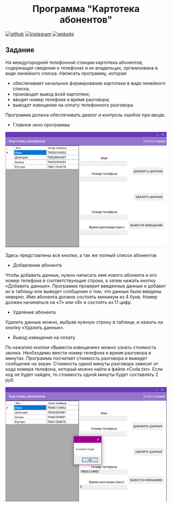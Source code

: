 <h1 align="center">Программа "Картотека абонентов"</h1>

[<img src='https://cdn.jsdelivr.net/npm/simple-icons@3.0.1/icons/github.svg' alt='github' height='40'>](https://github.com/sizze1veG)  [<img src='https://cdn.jsdelivr.net/npm/simple-icons@3.0.1/icons/instagram.svg' alt='instagram' height='40'>](https://www.instagram.com/sizze1veG/)  [<img src='https://cdn.jsdelivr.net/npm/simple-icons@3.0.1/icons/icloud.svg' alt='website' height='40'>](https://vk.com/sizze1veg)  

<h2>Задание</h2>
На междугородней телефонной станции картотека абонентов, содержащая сведения о телефонах и их владельцах, организована в виде линейного списка. Написать программу, которая:

- обеспечивает начальное формирование картотеки в виде линейного списка;
- производит вывод всей картотеки;
- вводит номер телефона и время разговора;
- выводит извещение на оплату телефонного разговора.

Программа должна обеспечивать диалог и контроль ошибок при вводе.

- Главное окно программы
<picture>
  <img src="https://github.com/sizze1veG/PhoneNumbers/blob/main/screenshots/Screenshot_1.png">
</picture>

Здесь представлены все кнопки, а так же полный список абонентов

- Добавление абонента

Чтобы добавить данные, нужно написать имя нового абонента и его номер телефона в соответствующие строки, 
а затем нажать кнопку «Добавить данные». Программа проверит введенные данные и добавит их в таблицу или выведет сообщение о том, 
что данные были введены неверно. Имя абонента должно состоять минимум из 4 букв. Номер должен начинаться на «7» или «8» и состоять из 11 цифр.

- Удаление абонента

Удалить данные можно, выбрав нужную строку в таблице, и нажать на кнопку «Удалить данные».

- Вывод извещения на оплату

По нажатию кнопки «Вывести извещение» можно узнать стоимость звонка. Необходимо ввести номер телефона и время разговора в минутах. 
Программа посчитает стоимость разговора и выведет сообщение на экран. Стоимость одной минуты разговора зависит от кода номера телефона, 
который можно найти в файле «Code.txt». Если код не будет найден, то стоимость одной минуты будет составлять 2 руб.

<picture>
  <img src="https://github.com/sizze1veG/PhoneNumbers/blob/main/screenshots/Screenshot_2.png">
</picture>
